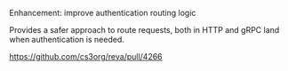 Enhancement: improve authentication routing logic

Provides a safer approach to route requests, both in HTTP and gRPC land
when authentication is needed.

https://github.com/cs3org/reva/pull/4266
